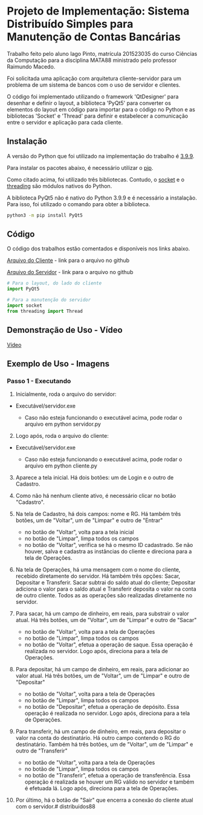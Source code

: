 # Projeto de Implementação: Sistema Distribuído Simples para Manutenção de Contas Bancárias

Trabalho feito pelo aluno Iago Pinto, matrícula 201523035 do curso Ciências da Computação para a  disciplina MATA88 ministrado pelo professor Raimundo Macedo.

Foi solicitada uma aplicação com arquitetura cliente-servidor para um problema de um sistema de bancos com o uso de servidor e clientes. 

O código foi implementado utilizando o framework 'QtDesigner' para desenhar e definir o layout, a biblioteca  'PyQt5'  para converter os elementos do layout em código para importar para o código no Python e as bibliotecas 'Socket' e 'Thread' para definir e estabelecer a comunicação  entre  o servidor e aplicação para cada cliente.


## Instalação

A versão do Python que foi utilizado na implementação do trabalho é [3.9.9](https://www.python.org/dev/peps/pep-0596/).

Para instalar os pacotes abaixo, é necessário utilizar o [pip](https://pip.pypa.io/en/stable/).

Como citado acima, foi utilizado três bibliotecas. Contudo, o [socket](https://docs.python.org/pt-br/3/library/socket.html?highlight=socket#module-socket) e o [threading](https://docs.python.org/pt-br/3/library/threading.html?highlight=threading#module-threading) são módulos nativos do Python.

A biblioteca PyQt5 não é nativo do Python 3.9.9 e é necessário a instalação.
Para isso, foi utilizado o comando para obter a biblioteca.
```bash
python3 -m pip install PyQt5
```

## Código

O código dos trabalhos estão comentados e disponíveis nos links abaixo.

[Arquivo do Cliente]() - link para o arquivo no github

[Arquivo do Servidor]() - link para o arquivo no github

```python
# Para o layout, do lado do cliente
import PyQt5

# Para a manutenção do servidor
import socket
from threading import Thread
```
## 

## Demonstração de Uso - Vídeo

[Vídeo](https://youtu.be/4fHmGWs34fA)

## Exemplo de Uso - Imagens

### Passo 1 - Executando 

1. Inicialmente, roda o arquivo do servidor:
- Executável/servidor.exe

  - Caso não esteja funcionando o executável acima, pode rodar o arquivo em python servidor.py

2. Logo após, roda o arquivo do cliente:
- Executável/servidor.exe

  - Caso não esteja funcionando o executável acima, pode rodar o arquivo em python cliente.py

3. Aparece a tela inicial. Há dois botões: um de Login e o outro de Cadastro.

4. Como não há nenhum cliente ativo, é necessário clicar no botão "Cadastro".

5. Na tela de Cadastro, há dois campos: nome e RG. Há também três botões, um de "Voltar", um de "Limpar" e outro de "Entrar"
    - no botão de "Voltar", volta para a tela inicial
    - no botão de "Limpar", limpa todos os campos
    - no botão de "Voltar", verifica se há o mesmo ID cadastrado. Se não houver, salva e cadastra as instâncias do cliente e direciona para a tela de Operações.

6. Na tela de Operações, há uma mensagem com o nome do cliente, recebido diretamente do servidor. Há também três opções: Sacar, Depositar e Transferir. Sacar subtrai do saldo atual do cliente; Depositar adiciona o valor para o saldo atual e Transferir deposita o valor na conta de outro cliente. Todos as as operações são realizadas diretamente no servidor.

7. Para sacar, há um campo de dinheiro, em reais, para substrair o valor atual. Há três botões, um de "Voltar", um de "Limpar" e outro de "Sacar"
    - no botão de "Voltar", volta para a tela de Operações
    - no botão de "Limpar", limpa todos os campos
    - no botão de "Voltar", efetua a operação de saque. Essa operação é realizada no servidor. Logo após, direciona para a tela de Operações.

8. Para depositar, há um campo de dinheiro, em reais, para adicionar ao valor atual. Há três botões, um de "Voltar", um de "Limpar" e outro de "Depositar"
    - no botão de "Voltar", volta para a tela de Operações
    - no botão de "Limpar", limpa todos os campos
    - no botão de "Depositar", efetua a operação de depósito. Essa operação é realizada no servidor. Logo após, direciona para a tela de Operações.

9. Para transferir, há um campo de dinheiro, em reais, para depositar o valor na conta do destinatário. Há outro campo contendo o RG do destinatário. Também há três botões, um de "Voltar", um de "Limpar" e outro de "Transferir"
    - no botão de "Voltar", volta para a tela de Operações
    - no botão de "Limpar", limpa todos os campos
    - no botão de "Transferir", efetua a operação de transferência. Essa operação é realizada se houver um RG válido no servidor e também é efetuada lá. Logo após, direciona para a tela de Operações.

10. Por último, há o botão de "Sair" que encerra a conexão do cliente atual com o servidor.# distribuidos88
